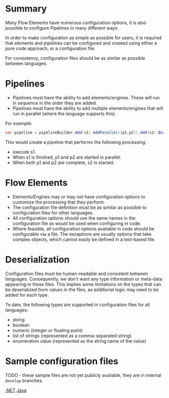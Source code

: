 # Summary

Many Flow Elements have numerous configuration options, it is also possible
to configure Pipelines in many different ways.

In order to make configuration as simple as possible for users, it is required 
that elements and pipelines can be configured and created using either a pure 
code approach, or a configuration file.

For consistency, configuration files should be as similar as possible between 
languages.

# Pipelines

- Pipelines must have the ability to add elements/engines. These will run in 
  sequence in the order they are added.
- Pipelines must have the ability to add multiple elements/engines that will run 
  in parallel (where the language supports this).

For example:

```c#
var pipeline = pipelineBuilder.Add(s1).AddParallel([p1,p2]).Add(s2).Build()
```

This would create a pipeline that performs the following processing:
- execute s1. 
- When s1 is finished, p1 and p2 are started in parallel.
- When both p1 and p2 are complete, s2 is started.

# Flow Elements 

- Elements/Engines may or may not have configuration options to customize the 
  processing that they perform.
- The configuration file definition must be as similar as possible to configuration 
  files for other languages.
- All configuration options should use the same names in the configuration file 
  as would be used when configuring in code.
- Where feasible, all configuration options available in code should be configurable 
  via a file. The exceptions are usually options that take complex objects, which 
  cannot easily be defined in a text-based file.

# Deserialization

Configuration files must be human-readable and consistent between languages.
Consequently, we don't want any type information or meta-data appearing in
these files. This implies some limitations on the types that can be deserialized 
from values in the files, as additional logic may need to be added for each type.

To date, the following types are supported in configuration files for all languages:

- string
- boolean
- numeric (integer or floating point)
- list of strings (represented as a comma-separated string)
- enumeration value (represented as the string name of the value)

# Sample configuration files

TODO - these sample files are not yet publicly available, they are in 
internal `develop` branches.

[.NET](https://github.com/51Degrees/device-detection-dotnet/blob/master/Examples/sample-configuration.json)
[Java](https://github.com/51Degrees/device-detection-java/blob/master/device-detection.examples/console/src/main/resources/gettingStartedOnPrem.xml)



